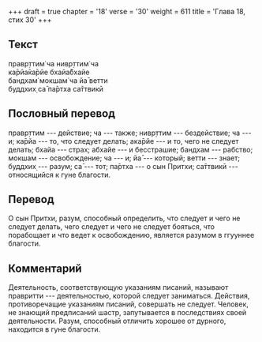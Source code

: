 +++
draft = true
chapter = '18'
verse = '30'
weight = 611
title = 'Глава 18, стих 30'
+++
## Текст

правр̣ттим̇ ча нивр̣ттим̇ ча  
ка̄рйа̄ка̄рйе бхайа̄бхайе  
бандхам̇ мокшам̇ ча йа̄ ветти  
буддхих̣ са̄ па̄ртха са̄ттвикӣ

## Пословный перевод

правр̣ттим --- действие; ча --- также; нивр̣ттим --- бездействие; ча ---
и; ка̄рйа --- то, что следует делать; ака̄рйе --- и то, чего не следует
делать; бхайа --- страх; абхайе --- и бесстрашие; бандхам --- рабство;
мокшам --- освобождение; ча --- и; йа̄ --- который; ветти --- знает;
буддхих̣ --- разум; са̄ --- тот; па̄ртха --- о сын Притхи; са̄ттвикӣ ---
относящийся к гуне благости.

## Перевод

О сын Притхи, разум, способный определить, что следует и чего не следует
делать, чего следует и чего не следует бояться, что порабощает и что
ведет к освобождению, является разумом в ггууннее благости.

## Комментарий

Деятельность, соответствующую указаниям писаний, называют правритти ---
деятельностью, которой следует заниматься. Действия, противоречащие
указаниям писаний, совершать не следует. Человек, не знающий предписаний
шастр, запутывается в последствиях своей деятельности. Разум, способный
отличить хорошее от дурного, находится в гуне благости.
